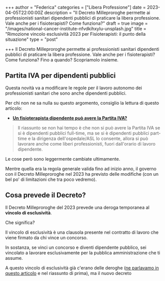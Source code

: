 +++
author = "Federica"
categories = ["Libera Professione"]
date = 2023-04-05T22:00:00Z
description = "Il Decreto Milleproroghe permette ai professionisti sanitari dipendenti pubblici di praticare la libera professione. Vale anche per i fisioterapisti? Come funziona?"
draft = true
image = "/images/national-cancer-institute-nfvdkihxylu-unsplash.jpg"
title = "Rimozione vincolo esclusività 2023 per Fisioterapisti: il punto della situazione"
type = "post"

+++
Il Decreto Milleproroghe permette ai professionisti sanitari dipendenti pubblici di praticare la libera professione. Vale anche per i fisioterapisti? Come funziona? Fino a quando? Scopriamolo insieme.

## Partita IVA per dipendenti pubblici

Questa novità va a modificare le regole per il lavoro autonomo dei professionisti sanitari che sono anche dipendenti pubblici.

Per chi non ne sa nulla su questo argomento, consiglio la lettura di questo articolo:

* [**Un fisioterapista dipendente può avere la Partita IVA?**](https://fisioterapisti.org/un-fisioterapista-dipendente-puo-avere-la-partita-iva/ "Un fisioterapista dipendente può avere la Partita IVA?")

> Il riassunto se non hai tempo è che non si può avere la Partita IVA se si è dipendenti pubblici full-time, ma se si è dipendenti pubblici part-time e la dirigenza dell'ospedale/ASL lo consente, allora si può lavorare anche come liberi professionisti, fuori dall'orario di lavoro dipendente.

Le cose però sono leggermente cambiate ultimamente.

Mentre quella era la regola generale valida fino ad inizio anno, il governo con il Decreto Milleproroghe nel 2023 ha previsto delle modifiche (con un bel po' di limitazioni che tra poco vedremo).

## Cosa prevede il Decreto?

Il Decreto Milleproroghe del 2023 prevede una deroga temporanea al **vincolo di esclusività**.

Che significa?

Il vincolo di esclusività è una clausola presente nel contratto di lavoro che viene firmato da chi vince un concorso.

In sostanza, se vinci un concorso e diventi dipendente pubblico, sei vincolato a lavorare esclusivamente per la pubblica amministrazione che ti assume.

A questo vincolo di esclusività già c'erano delle deroghe ([ne parlavamo in questo articolo](https://fisioterapisti.org/un-fisioterapista-dipendente-puo-avere-la-partita-iva/ "Un fisioterapista dipendente può avere la Partita IVA?") e nel riassunto di prima), ma il nuovo decreto 